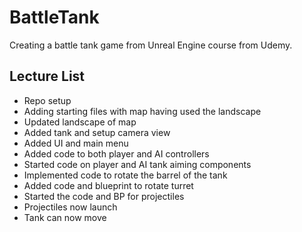 # BattleTank
Creating a battle tank game from Unreal Engine course from Udemy.

## Lecture List
* Repo setup
* Adding starting files with map having used the landscape
* Updated landscape of map
* Added tank and setup camera view
* Added UI and main menu
* Added code to both player and AI controllers
* Started code on player and AI tank aiming components
* Implemented code to rotate the barrel of the tank
* Added code and blueprint to rotate turret
* Started the code and BP for projectiles
* Projectiles now launch
* Tank can now move